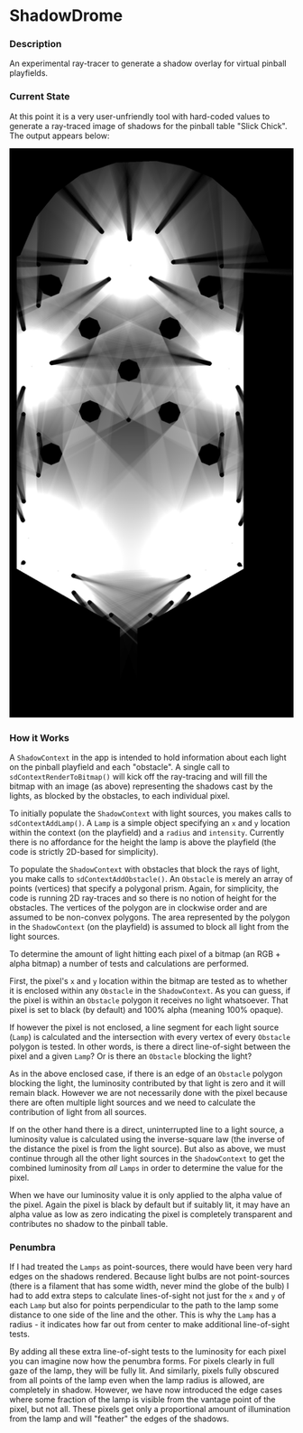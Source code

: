 # ShadowDrome

### Description
An experimental ray-tracer to generate a shadow overlay for virtual pinball playfields.

### Current State
At this point it is a very user-unfriendly tool with hard-coded values to generate a ray-traced image of shadows for the pinball table "Slick Chick". The output appears below:

<img src="https://github.com/EngineersNeedArt/ShadowDrome/blob/d72e3c28896b797971508ac2ce160075075bfb75/Images/slick_chick_shadows.png">

### How it Works

A `ShadowContext` in the app is intended to hold information about each light on the pinball playfield and each "obstacle". A single call to `sdContextRenderToBitmap()` will kick off the ray-tracing and will fill the bitmap with an image (as above) representing the shadows cast by the lights, as blocked by the obstacles, to each individual pixel.

To initially populate the `ShadowContext` with light sources, you makes calls to `sdContextAddLamp()`. A `Lamp` is a simple object specifying an `x` and `y` location within the context (on the playfield) and a `radius` and `intensity`. Currently there is no affordance for the height the lamp is above the playfield (the code is strictly 2D-based for simplicity).

To populate the `ShadowContext` with obstacles that block the rays of light, you make calls to `sdContextAddObstacle()`. An `Obstacle` is merely an array of points (vertices) that specify a polygonal prism. Again, for simplicity, the code is running 2D ray-traces and so there is no notion of height for the obstacles. The vertices of the polygon are in clockwise order and are assumed to be non-convex polygons. The area represented by the polygon in the `ShadowContext` (on the playfield) is assumed to block all light from the light sources.

To determine the amount of light hitting each pixel of a bitmap (an RGB + alpha bitmap) a number of tests and calculations are performed.

First, the pixel's `x` and `y` location within the bitmap are tested as to whether it is enclosed within any `Obstacle` in the `ShadowContext`. As you can guess, if the pixel is within an `Obstacle` polygon it receives no light whatsoever. That pixel is set to black (by default) and 100% alpha (meaning 100% opaque).

If however the pixel is not enclosed, a line segment for each light source (`Lamp`) is calculated and the intersection with every vertex of every `Obstacle` polygon is tested. In other words, is there a direct line-of-sight between the pixel and a given `Lamp`? Or is there an `Obstacle` blocking the light?

As in the above enclosed case, if there is an edge of an `Obstacle` polygon blocking the light, the luminosity contributed by that light is zero and it will remain black. However we are not necessarily done with the pixel because there are often multiple light sources and we need to calculate the contribution of light from all sources.

If on the other hand there is a direct, uninterrupted line to a light source, a luminosity value is calculated using the inverse-square law (the inverse of the distance the pixel is from the light source). But also as above, we must continue through all the other light sources in the `ShadowContext` to get the combined luminosity from *all* `Lamps` in order to determine the value for the pixel.

When we have our luminosity value it is only applied to the alpha value of the pixel. Again the pixel is black by default but if suitably lit, it may have an alpha value as low as zero indicating the pixel is completely transparent and contributes no shadow to the pinball table.

### Penumbra

If I had treated the `Lamps` as point-sources, there would have been very hard edges on the shadows rendered. Because light bulbs are not point-sources (there is a filament that has some width, never mind the globe of the bulb) I had to add extra steps to calculate lines-of-sight not just for the `x` and `y` of each `Lamp` but also for points perpendicular to the path to the lamp some distance to one side of the line and the other. This is why the `Lamp` has a radius - it indicates how far out from center to make additional line-of-sight tests.

By adding all these extra line-of-sight tests to the luminosity for each pixel you can imagine now how the penumbra forms. For pixels clearly in full gaze of the lamp, they will be fully lit. And similarly, pixels fully obscured from all points of the lamp even when the lamp radius is allowed, are completely in shadow. However, we have now introduced the edge cases where some fraction of the lamp is visible from the vantage point of the pixel, but not all. These pixels get only a proportional amount of illumination from the lamp and will "feather" the edges of the shadows.
